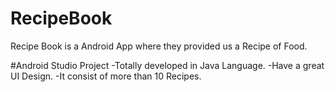 # RecipeBook
Recipe Book is a Android App where they provided us a Recipe of Food.

#Android Studio Project
-Totally developed in Java Language.
-Have a great UI Design.
-It consist of more than 10 Recipes.
